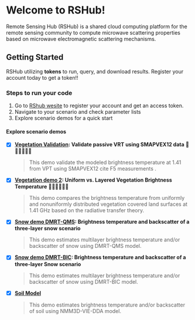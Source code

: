 # Welcome to RSHub!
Remote Sensing Hub (RSHub) is a shared cloud computing platform for the remote sensing community to compute microwave scattering properties based on microwave electromagnetic scattering mechanisms.

## Getting Started
RSHub utilizing **tokens** to run, query, and download results. Register your account today to get a token!!

### Steps to run your code
1. Go to [RShub wesite](https://rshub.zju.edu.cn/Login) to register your account and get an access token.
2. Navigate to your scenario and check parameter lists
3. Explore scenario demos for a quick start
      
#### Explore scenario demos
- [x] **[Vegetation Validation](https://github.com/zjuiEMLab/RShub_demo/blob/main/Vegetation-Validation.ipynb): Validate passive VRT using SMAPVEX12 data** 🌵🌲🌳🎍🎋🌾

    > This demo validate the modeled brightness temperature at 1.41 from VPT using SMAPVEX12 cite F5 measurements .

- [x] **[Vegetation demo 2](https://github.com/zjuiEMLab/RShub_demo/blob/main/Vegetation-demo-2.ipynb): Uniform vs. Layered Vegetation Brightness Temperature** 🌵🌲🌳🎍🎋🌾

    > This demo compares the brightness temperature from uniformly and nonuniformly distributed vegetation covered land surfaces at 1.41 GHz based on the radiative transfer theory.

- [x] **[Snow demo DMRT-QMS](https://github.com/zjuiEMLab/RShub_demo/blob/main/Snow-demo-DMRT-QMS.ipynb): Brightness temperature and backscatter of a three-layer snow scenario**

    > This demo estimates multilayer brightness temperature and/or backscatter of snow using DMRT-QMS model.

- [x] **[Snow demo DMRT-BIC](https://github.com/zjuiEMLab/RShub_demo/blob/main/Snow-demo-DMRT-BIC.ipynb): Brightness temperature and backscatter of a three-layer Snow scenario**

    > This demo estimates multilayer brightness temperature and/or backscatter of snow using DMRT-BIC model.

- [x] **[Soil Model](https://github.com/zjuiEMLab/RShub_demo/blob/main/Soil-demo-1.ipynb)**
    > This demo estimates brightness temperature and/or backscatter of soil using NMM3D-VIE-DDA model.
